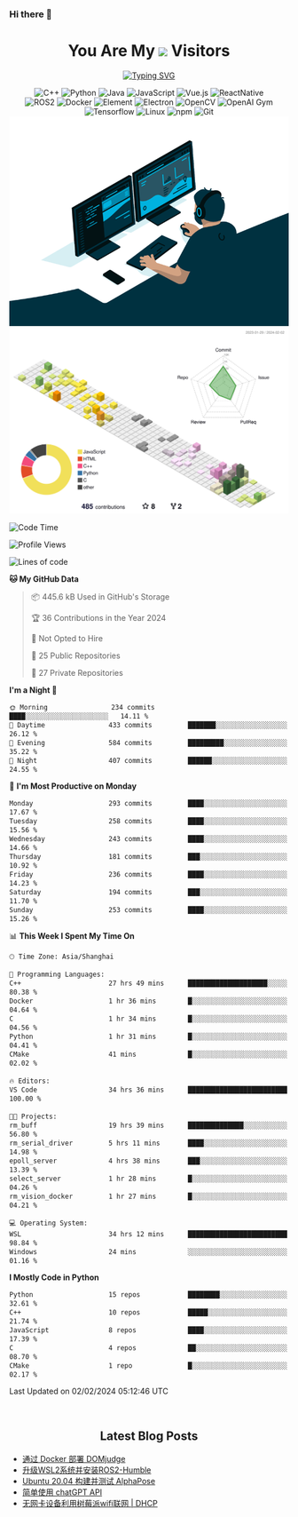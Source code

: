 ### Hi there 👋

<div align="center">
  <h1>
    You Are My <img src="https://profile-counter.glitch.me/fateryu/count.svg"> Visitors
  </h1>
  <!--<img align="center" src="https://github-readme-stats-git-masterrstaa-rickstaa.vercel.app/api?username=FaterYU&show_icons=true&count_private=true"/>-->

  <a href="https://git.io/typing-svg"><img src="https://readme-typing-svg.demolab.com?font=Fira+Code&pause=500&center=true&vCenter=true&random=false&width=435&lines=Talk+is+cheap.+Show+me+the+code." alt="Typing SVG" /></a>

  <img src="https://img.shields.io/badge/C++-512BD4?style=flat-square&logo=cplusplus&logoColor=ffffff" alt="C++">
  <img src="https://img.shields.io/badge/-Python-37A6AB?style=flat-square&logo=python&logoColor=ffffff" alt="Python">
  <img src="https://img.shields.io/badge/-Java-007396?style=flat-square&logo=java&logoColor=ffffff" alt="Java">
  <img src="https://img.shields.io/badge/JavaScript-F7DF1E?style=flat-square&logo=JavaScript&logoColor=ffffff" alt="JavaScript">
  <img src="https://img.shields.io/badge/-Vue.js-4FC08D?style=flat-square&logo=Vue.js&logoColor=ffffff" alt="Vue.js">
  <img src="https://img.shields.io/badge/ReactNative-813144?style=flat-square&logo=react&logoColor=ffffff" alt="ReactNative">
  </br>
  <img src="https://img.shields.io/badge/-ROS2-8DD6F9?style=flat-square&logo=ros&logoColor=ffffff" alt="ROS2">
  <img src="https://img.shields.io/badge/Docker-2496ED?style=flat-square&logo=docker&logoColor=ffffff" alt="Docker">
  <img src="https://img.shields.io/badge/-Element-02845A?style=flat-square&logo=electron&logoColor=ffffff" alt="Element">
  <img src="https://img.shields.io/badge/-Electron-002D71?style=flat-square&logo=element&logoColor=ffffff" alt="Electron">
  <img src="https://img.shields.io/badge/-OpenCV-361522?style=flat-square&logo=opencv&logoColor=ffffff" alt="OpenCV">
  <img src="https://img.shields.io/badge/-OpenAIGym-91302E?style=flat-square&logo=openaigym&logoColor=ffffff" alt="OpenAI Gym">
  </br>
  <img src="https://img.shields.io/badge/-Tensorflow-204366?style=flat-square&logo=tensorflow&logoColor=ffffff" alt="Tensorflow">
  <img src="https://img.shields.io/badge/-Linux-333333?style=flat-square&logo=linux&logoColor=white" alt="Linux">
  <img src="https://img.shields.io/badge/-NPM-CB3837?style=flat-square&logo=npm&logoColor=white" alt="npm">
  <img src="https://img.shields.io/badge/-Git-f05032?style=flat-square&logo=git&logoColor=white" alt="Git">
  </br>
  <img alt="GIF" src="./code.gif?raw=true" />
  </br>
  <!--<img src="https://github-readme-stats.vercel.app/api/top-langs/?username=fateryu&hide=HTML&langs_count=5">-->
  <img src="./profile-3d-contrib/profile-south-season-animate.svg">
  </br>
</div>

<!--START_SECTION:waka-->
![Code Time](http://img.shields.io/badge/Code%20Time-111%20hrs%203%20mins-blue)

![Profile Views](http://img.shields.io/badge/Profile%20Views-0-blue)

![Lines of code](https://img.shields.io/badge/From%20Hello%20World%20I%27ve%20Written-13.9%20million%20lines%20of%20code-blue)

**🐱 My GitHub Data** 

> 📦 445.6 kB Used in GitHub's Storage 
 > 
> 🏆 36 Contributions in the Year 2024
 > 
> 🚫 Not Opted to Hire
 > 
> 📜 25 Public Repositories 
 > 
> 🔑 27 Private Repositories 
 > 
**I'm a Night 🦉** 

```text
🌞 Morning                234 commits         ████░░░░░░░░░░░░░░░░░░░░░   14.11 % 
🌆 Daytime                433 commits         ███████░░░░░░░░░░░░░░░░░░   26.12 % 
🌃 Evening                584 commits         █████████░░░░░░░░░░░░░░░░   35.22 % 
🌙 Night                  407 commits         ██████░░░░░░░░░░░░░░░░░░░   24.55 % 
```
📅 **I'm Most Productive on Monday** 

```text
Monday                   293 commits         ████░░░░░░░░░░░░░░░░░░░░░   17.67 % 
Tuesday                  258 commits         ████░░░░░░░░░░░░░░░░░░░░░   15.56 % 
Wednesday                243 commits         ████░░░░░░░░░░░░░░░░░░░░░   14.66 % 
Thursday                 181 commits         ███░░░░░░░░░░░░░░░░░░░░░░   10.92 % 
Friday                   236 commits         ████░░░░░░░░░░░░░░░░░░░░░   14.23 % 
Saturday                 194 commits         ███░░░░░░░░░░░░░░░░░░░░░░   11.70 % 
Sunday                   253 commits         ████░░░░░░░░░░░░░░░░░░░░░   15.26 % 
```


📊 **This Week I Spent My Time On** 

```text
🕑︎ Time Zone: Asia/Shanghai

💬 Programming Languages: 
C++                      27 hrs 49 mins      ████████████████████░░░░░   80.38 % 
Docker                   1 hr 36 mins        █░░░░░░░░░░░░░░░░░░░░░░░░   04.64 % 
C                        1 hr 34 mins        █░░░░░░░░░░░░░░░░░░░░░░░░   04.56 % 
Python                   1 hr 31 mins        █░░░░░░░░░░░░░░░░░░░░░░░░   04.41 % 
CMake                    41 mins             █░░░░░░░░░░░░░░░░░░░░░░░░   02.02 % 

🔥 Editors: 
VS Code                  34 hrs 36 mins      █████████████████████████   100.00 % 

🐱‍💻 Projects: 
rm_buff                  19 hrs 39 mins      ██████████████░░░░░░░░░░░   56.80 % 
rm_serial_driver         5 hrs 11 mins       ████░░░░░░░░░░░░░░░░░░░░░   14.98 % 
epoll_server             4 hrs 38 mins       ███░░░░░░░░░░░░░░░░░░░░░░   13.39 % 
select_server            1 hr 28 mins        █░░░░░░░░░░░░░░░░░░░░░░░░   04.26 % 
rm_vision_docker         1 hr 27 mins        █░░░░░░░░░░░░░░░░░░░░░░░░   04.21 % 

💻 Operating System: 
WSL                      34 hrs 12 mins      █████████████████████████   98.84 % 
Windows                  24 mins             ░░░░░░░░░░░░░░░░░░░░░░░░░   01.16 % 
```

**I Mostly Code in Python** 

```text
Python                   15 repos            ████████░░░░░░░░░░░░░░░░░   32.61 % 
C++                      10 repos            █████░░░░░░░░░░░░░░░░░░░░   21.74 % 
JavaScript               8 repos             ████░░░░░░░░░░░░░░░░░░░░░   17.39 % 
C                        4 repos             ██░░░░░░░░░░░░░░░░░░░░░░░   08.70 % 
CMake                    1 repo              █░░░░░░░░░░░░░░░░░░░░░░░░   02.17 % 
```




 Last Updated on 02/02/2024 05:12:46 UTC
<!--END_SECTION:waka-->

<div align="center">
  </br>
  <h2>
    Latest Blog Posts
  </h2>
</div>

<!-- BLOGPOSTS:START -->
- [通过 Docker 部署 DOMjudge](https://fater.top/record/domjudge-docker-config/)
- [升级WSL2系统并安装ROS2-Humble](https://fater.top/record/upgrade-wsl-system-install-ros2-humble/)
- [Ubuntu 20.04 构建并测试 AlphaPose](https://fater.top/usage/build-test-alphapose/)
- [简单使用 chatGPT API](https://fater.top/usage/use-chatgpt-api/)
- [无网卡设备利用树莓派wifi联网 | DHCP](https://fater.top/record/raspi-relay-wifi/)
<!-- BLOGPOSTS:END -->

